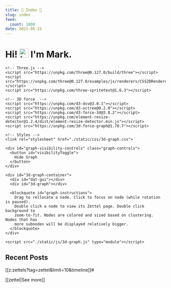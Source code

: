 ```yaml
---
title: 🧠 Index 🧠
slug: index
feed:
  count: 1000
date: 2021-05-22
---
```


# Hi! <img src="https://user-images.githubusercontent.com/1303154/88677602-1635ba80-d120-11ea-84d8-d263ba5fc3c0.gif" width="28px" alt="hi"> I'm Mark.

``` {=html}
<!-- Three.js -->
<script src="https://unpkg.com/three@0.127.0/build/three"></script>
<script src="https://unpkg.com/three@0.127.0/examples/js/renderers/CSS2DRenderer.js"></script>
<script src="https://unpkg.com/three-spritetext@1.6.3"></script>

<!-- 3D force  -->
<script src="https://unpkg.com/d3-dsv@3.0.1"></script>
<script src="https://unpkg.com/d3-octree@0.2.0"></script>
<script src="https://unpkg.com/d3-force-3d@3.0.2"></script>
<script src="https://unpkg.com/element-resize-detector@1.2.4/dist/element-resize-detector.min.js"></script>
<script src="https://unpkg.com/3d-force-graph@1.70.7"></script>

<!-- Styles -->
<link rel="stylesheet" href="./static/css/3d-graph.css">

<div id="graph-visibility-controls" class="graph-controls">
  <button id="visibilityToggle">
    Hide Graph
  </button>
</div>

<div id="3d-graph-container">
  <div id="dat-gui"></div>
  <div id="3d-graph"></div>

  <blockquote id="graph-instructions">
    Drag to rellocate a node. Click to focus on node (while rotation is paused).
    Double click a node to view its Zettel page. Double click background to
    zoom-to-fit. Nodes are colored and sized based on clustering. Nodes that has
    more subnodes will be displayed relatively bigger.
  </blockquote>
</div>

<script src="./static/js/3d-graph.js" type="module"></script>
```
## Recent Posts

<!-- NOTE: Forward folge # is essential for RSS -->
[[z:zettels?tag=zettel&limit=10&timeline]]#

[[zettel|See more]]

